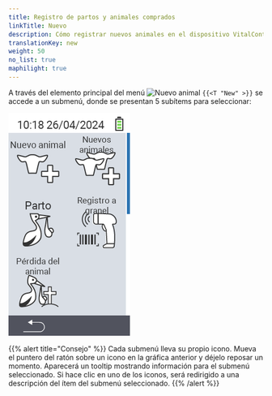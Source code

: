 ```yaml
---
title: Registro de partos y animales comprados
linkTitle: Nuevo
description: Cómo registrar nuevos animales en el dispositivo VitalControl.
translationKey: new
weight: 50
no_list: true
maphilight: true
---
```

A través del elemento principal del menú <img src="/icons/main/new-animal.svg" width="35" align="bottom" alt="Nuevo animal" /> `{{<T "New" >}}` se accede a un submenú, donde se presentan 5 subítems para seleccionar:

<img src="images/neuen.png" alt="VitalControl Nuevo" title="Nuevo" usemap="#workmap" class="maphilight" />

<map name="workmap">
  <area shape="rect" coords="3,40,116,160" alt="Nuevo animal" title="Cómo registrar un nuevo animal usando el dispositivo VitalControl&#10;Clic del ratón: abrir documentación" href="/es/docs/new/animal/">
  <area shape="rect" coords="3,160,116,280" alt="Parto" title="Cómo registrar un nuevo parto usando el dispositivo VitalControl&#10;Clic del ratón: abrir documentación" href="/es/docs/new/calving/">
  <area shape="rect" coords="3,280,116,399" alt="Pérdida de animal" title="Cómo registrar la pérdida de un animal usando el dispositivo VitalControl&#10;Clic del ratón: abrir documentación" href="/es/docs/new/animal-loss/">

  <area shape="rect" coords="116,40,230,160" alt="Nuevos animales" title="Cómo crear múltiples nuevos animales en el dispositivo VitalControl usando una sola acción&#10;Clic del ratón: abrir documentación" href="/es/docs/new/animals/">
  <area shape="rect" coords="116,160,230,280" alt="Registro masivo" title="Usa el escáner de código de barras para registrar una variedad de animales&#10;Clic del ratón: abrir documentación" href="/es/docs/new/bulk-recording/">

  <area shape="rect" coords="1,401,100,439" alt="Atrás" title="Regresar un nivel&#10;Clic del ratón: a la documentación" href="/es/docs/menu/mainmenu/">
</map>

{{% alert title="Consejo" %}}
Cada submenú lleva su propio icono. Mueva el puntero del ratón sobre un icono en la gráfica anterior y déjelo reposar un momento. Aparecerá un tooltip mostrando información para el submenú seleccionado. Si hace clic en uno de los iconos, será redirigido a una descripción del ítem del submenú seleccionado.
{{% /alert %}}
